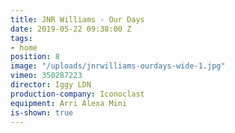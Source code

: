 ```yaml
---
title: JNR Williams - Our Days
date: 2019-05-22 09:38:00 Z
tags:
- home
position: 8
image: "/uploads/jnrwilliams-ourdays-wide-1.jpg"
vimeo: 350287223
director: Iggy LDN
production-company: Iconoclast
equipment: Arri Alexa Mini
is-shown: true
---
```


